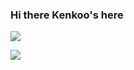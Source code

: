 ### Hi there Kenkoo's here

<picture>
  <source
    srcset="https://github-readme-stats.vercel.app/api?username=Bernas13&show_icons=true&theme=noctis_minimus"
    media="(prefers-color-scheme: dark)"
  />
  <source
    srcset="https://github-readme-stats.vercel.app/api?username=Bernas13&show_icons=true"
    media="(prefers-color-scheme: light), (prefers-color-scheme: no-preference)"
  />
  <img src="https://github-readme-stats.vercel.app/api?username=anuraghazra&show_icons=true" />
  
</picture>


<img align= "left"
src="https://avatars.akamai.steamstatic.com/ecf731d86e27daab24bf3305f35552eaa8d2d28e_full.jpg"
/>
